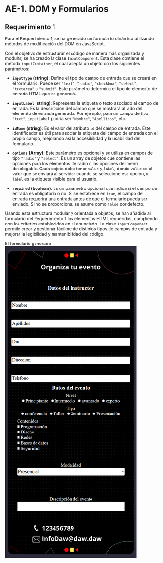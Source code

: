 # AE-1. DOM y Formularios 

## Requerimiento 1

Para el Requerimiento 1, se ha generado un formulario dinámico utilizando métodos de modificación del DOM en JavaScript.

Con el objetivo de estructurar el código de manera más organizada y modular, se ha creado la clase `InputComponent`. Esta clase contiene el método `inputContainer`, el cual acepta un objeto con los siguientes parámetros:

- **`inputType` (string)**: Define el tipo de campo de entrada que se creará en el formulario. Puede ser `"text"`, `"radio"`, `"checkbox"`, `"select"`, `"textarea"` o `"submit"`. Este parámetro determina el tipo de elemento de entrada HTML que se generará.

- **`inputLabel` (string)**: Representa la etiqueta o texto asociado al campo de entrada. Es la descripción del campo que se mostrará al lado del elemento de entrada generado. Por ejemplo, para un campo de tipo `"text"`, `inputLabel` podría ser `"Nombre"`, `"Apellidos"`, etc.

- **`idName` (string)**: Es el valor del atributo `id` del campo de entrada. Este identificador es útil para asociar la etiqueta del campo de entrada con el propio campo, mejorando así la accesibilidad y la usabilidad del formulario.

- **`options` (Array)**: Este parámetro es opcional y se utiliza en campos de tipo `"radio"` y `"select"`. Es un array de objetos que contiene las opciones para los elementos de radio o las opciones del menú desplegable. Cada objeto debe tener `value` y `label`, donde `value` es el valor que se enviará al servidor cuando se seleccione esa opción, y `label` es la etiqueta visible para el usuario.

- **`required` (boolean)**: Es un parámetro opcional que indica si el campo de entrada es obligatorio o no. Si se establece en `true`, el campo de entrada requerirá una entrada antes de que el formulario pueda ser enviado. Si no se proporciona, se asume como `false` por defecto.

Usando esta estructura modular y orientada a objetos, se han añadido al formulario del Requerimiento 1 los elementos HTML requeridos, cumpliendo con los criterios establecidos en el enunciado. La clase `InputComponent` permite crear y gestionar fácilmente distintos tipos de campos de entrada y mejorar la legibilidad y mantenibilidad del código.

El formulario generado 
![Alt text](readme/image.png)